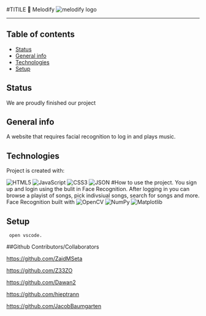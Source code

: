 #TITILE 
🎵 Melodify
![melodify logo](https://github.com/ZaidMSeta/Melodify/assets/144247750/1141635a-6762-40cc-9e0a-a8c87abec8f1)

---
## Table of contents
* [Status](#status)
* [General info](#general-info)
* [Technologies](#technologies)
* [Setup](#setup)
## Status
We are proudly finished our project 
## General info
A website that requires facial recognition to log in and plays music. 

## Technologies
Project is created with:

![HTML5](https://img.shields.io/badge/html5-%23E34F26.svg?style=for-the-badge&logo=html5&logoColor=white) ![JavaScript](https://img.shields.io/badge/javascript-%23323330.svg?style=for-the-badge&logo=javascript&logoColor=%23F7DF1E) ![CSS3](https://img.shields.io/badge/css3-%231572B6.svg?style=for-the-badge&logo=css3&logoColor=white) ![JSON](https://img.shields.io/badge/json-5E5C5C?style=for-the-badge&logo=json&logoColor=white)
#How to use the project.
You sign up and login using the bulit in Face Recognition. After logging in you can browse a playist of songs, pick indivsiual songs, search for songs and more.
Face Recognition built with ![OpenCV](https://img.shields.io/static/v1?style=for-the-badge&message=OpenCV&color=5C3EE8&logo=OpenCV&logoColor=FFFFFF&label=) ![NumPy](https://img.shields.io/badge/numpy-%23013243.svg?style=for-the-badge&logo=numpy&logoColor=white) ![Matplotlib](https://img.shields.io/badge/Matplotlib-%23ffffff.svg?style=for-the-badge&logo=Matplotlib&logoColor=black)
	
## Setup
```
 open vscode.
```
##Github
Contributors/Collaborators

https://github.com/ZaidMSeta

https://github.com/Z33ZO

https://github.com/Dawan2

https://github.com/hieptrann

https://github.com/JacobBaumgarten

